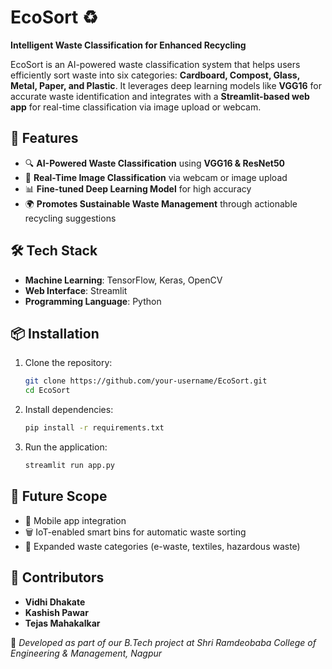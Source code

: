 # EcoSort ♻️  
**Intelligent Waste Classification for Enhanced Recycling**  

EcoSort is an AI-powered waste classification system that helps users efficiently sort waste into six categories: **Cardboard, Compost, Glass, Metal, Paper, and Plastic**. It leverages deep learning models like **VGG16** for accurate waste identification and integrates with a **Streamlit-based web app** for real-time classification via image upload or webcam.  

## 🚀 Features  
- 🔍 **AI-Powered Waste Classification** using **VGG16 & ResNet50**  
- 🎥 **Real-Time Image Classification** via webcam or image upload  
- 📊 **Fine-tuned Deep Learning Model** for high accuracy  
- 🌍 **Promotes Sustainable Waste Management** through actionable recycling suggestions  

## 🛠️ Tech Stack  
- **Machine Learning**: TensorFlow, Keras, OpenCV  
- **Web Interface**: Streamlit  
- **Programming Language**: Python  

## 📦 Installation  
1. Clone the repository:  
   ```bash
   git clone https://github.com/your-username/EcoSort.git
   cd EcoSort
   ```
2. Install dependencies:  
   ```bash
   pip install -r requirements.txt
   ```
3. Run the application:  
   ```bash
   streamlit run app.py
   ```  

## 📌 Future Scope  
- 📱 Mobile app integration  
- 🗑️ IoT-enabled smart bins for automatic waste sorting  
- 🔄 Expanded waste categories (e-waste, textiles, hazardous waste)  

## 🤝 Contributors  
- **Vidhi Dhakate**  
- **Kashish Pawar**  
- **Tejas Mahakalkar**  

📌 *Developed as part of our B.Tech project at Shri Ramdeobaba College of Engineering & Management, Nagpur*  
